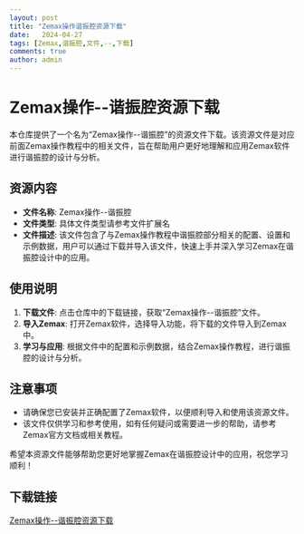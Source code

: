 ```yaml
---
layout: post
title: "Zemax操作谐振腔资源下载"
date:   2024-04-27
tags: [Zemax,谐振腔,文件,--,下载]
comments: true
author: admin
---
```

# Zemax操作--谐振腔资源下载

本仓库提供了一个名为“Zemax操作--谐振腔”的资源文件下载。该资源文件是对应前面Zemax操作教程中的相关文件，旨在帮助用户更好地理解和应用Zemax软件进行谐振腔的设计与分析。

## 资源内容

- **文件名称**: Zemax操作--谐振腔
- **文件类型**: 具体文件类型请参考文件扩展名
- **文件描述**: 该文件包含了与Zemax操作教程中谐振腔部分相关的配置、设置和示例数据，用户可以通过下载并导入该文件，快速上手并深入学习Zemax在谐振腔设计中的应用。

## 使用说明

1. **下载文件**: 点击仓库中的下载链接，获取“Zemax操作--谐振腔”文件。
2. **导入Zemax**: 打开Zemax软件，选择导入功能，将下载的文件导入到Zemax中。
3. **学习与应用**: 根据文件中的配置和示例数据，结合Zemax操作教程，进行谐振腔的设计与分析。

## 注意事项

- 请确保您已安装并正确配置了Zemax软件，以便顺利导入和使用该资源文件。
- 该文件仅供学习和参考使用，如有任何疑问或需要进一步的帮助，请参考Zemax官方文档或相关教程。

希望本资源文件能够帮助您更好地掌握Zemax在谐振腔设计中的应用，祝您学习顺利！

## 下载链接

[Zemax操作--谐振腔资源下载](https://pan.quark.cn/s/8273cf362db1)